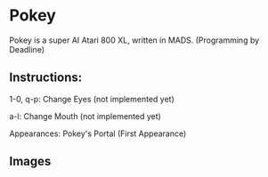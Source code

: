 # Pokey

Pokey is a super AI Atari 800 XL, written in MADS. (Programming by Deadline)

## Instructions:

1-0, q-p: Change Eyes (not implemented yet)

a-l: Change Mouth (not implemented yet)

Appearances:
Pokey's Portal (First Appearance)

## Images


